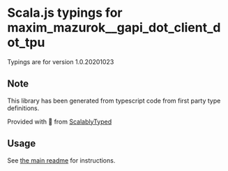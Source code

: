 
# Scala.js typings for maxim_mazurok__gapi_dot_client_dot_tpu

Typings are for version 1.0.20201023



## Note
This library has been generated from typescript code from first party type definitions.

Provided with :purple_heart: from [ScalablyTyped](https://github.com/oyvindberg/ScalablyTyped)

## Usage
See [the main readme](../../readme.md) for instructions.


